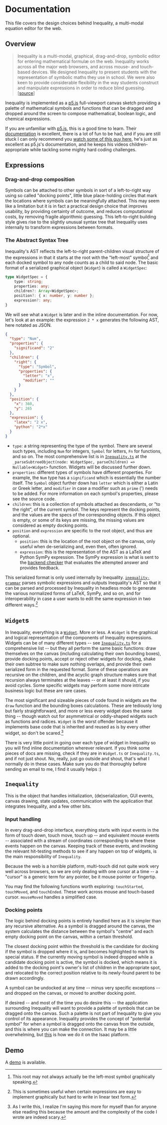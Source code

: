 # Documentation

This file covers the design choices behind Inequality, a multi-modal equation editor for the web.


## Overview

> Inequality is a multi-modal, graphical, drag-and-drop, symbolic editor for entering mathematical formulæ on the web. Inequality works across all the major web browsers, and across mouse- and touch-based devices. We designed Inequality to present students with the representation of symbolic maths they use in school. We were also keen to provide considerable flexibility in the way students construct and manipulate expressions in order to reduce blind guessing. [[source](https://dl.acm.org/doi/10.1145/3330430.3333625)]

Inequality is implemented as a [p5.js](https://p5js.org/) full-viewport canvas sketch providing a palette of mathematical symbols and functions that can be dragged and dropped around the screen to compose mathematical, boolean logic, and chemical expressions.

If you are unfamiliar with [p5.js](https://p5js.org/), this is a good time to learn. Their [documentation](https://p5js.org/get-started/) is excellent, there is a lot of fun to be had, and if you are still stuck I can only recommend you [watch some of this guy here](https://www.youtube.com/watch?v=HerCR8bw_GE&list=PLRqwX-V7Uu6Zy51Q-x9tMWIv9cueOFTFA), he's just as excellent as p5.js's documentation, and he keeps his videos children-appropriate while tackling some mighty hard coding challenges.


## Expressions

### Drag-and-drop composition

Symbols can be attached to other symbols in sort of a left-to-right way using so called "docking points", little blue place-holding circles that mark the locations where symbols can be meaningfully attached. This may seem like a limitation but it is in fact a practical design choice that improves usability, by providing certainty of outcome, and reduces computational costs, by removing fragile algorithmic guessing. This left-to-right building style gives rise to the slightly unusual syntax tree that Inequality uses internally to transform expressions between formats.

### The Abstract Syntax Tree

Inequality's AST reflects the left-to-right parent-children visual structure of the expressions in that it starts at the root with the "left-most" symbol[^1] and each docked symbol to any node counts as a child to said node. The basic format of a serialized graphical object (`Widget`) is called a `WidgetSpec`:

```typescript
type WidgetSpec = {
    type: string;
    properties: any;
    children?: Array<WidgetSpec>;
    position?: { x: number, y: number };
    expression?: any;
}
```

We will see what a `Widget` is later and in the inline documentation. For now, let's look at an example: the expression `2 * x` generates the following AST, here notated as JSON.

```json
{
  "type": "Num",
  "properties": {
    "significand": "2"
  },
  "children": {
    "right": {
      "type": "Symbol",
      "properties": {
        "letter": "x",
        "modifier": ""
      }
    }
  },
  "position": {
    "x": 360,
    "y": 265
  },
  "expression": {
    "latex": "2 x",
    "python": "2*x"
  }
}
```

- `type`: a string representing the type of the symbol. There are several such types, including `Num` for integers, `Symbol` for letters, `Fn` for functions, and so on. The most comprehensive list is in [`Inequality.ts`](https://github.com/isaacphysics/inequality/blob/master/src/Inequality.ts) at the `_parseSubtreeObject(node: WidgetSpec, parseChildren) => Nullable<Widget>` function. Widgets will be discussed further down.
- `properties`: different types of symbols have different properties. For example, the `Num` type has a `significand` which is essentially the number itself. The `Symbol` object further down has `letter` which is either a Latin or Greek letter, and `modifier` in case a modifier such as `prime` (') needs to be added. For more information on each symbol's properties, please see the source code.
- `children`: this is a collection of symbols attached as descendants, or "to the right", of the current symbol. The keys represent the docking points, and the values are the specs of the corresponding objects. If this object is empty, or some of its keys are missing, the missing values are considered as empty docking points.
- `position` and `expression` are specific to the root object, and thus are optional.
  - `position`: this is the location of the root object on the canvas, only useful when de-serializing and, even then, often ignored.
  - `expression`: this is the representation of the AST as a LaTeX and Python SymPy expression. The SymPy expression is what is sent to the [backend checker](https://github.com/isaacphysics/equality-checker) that evaluates the attempted answer and provides feedback.

This serialized format is only used internally by Inequality. [`inequality-grammar`](https://github.com/isaacphysics/inequality-grammar) parses symbolic expressions and outputs Inequality's AST so that it can be parsed and processed by Inequality in headless mode to generate the various normalized forms of LaTeX, SymPy, and so on, and for interoperability in case a user wants to edit the same expression in two different ways.[^2]


## `Widget`s

In Inequality, everything is a [`Widget`](https://github.com/isaacphysics/inequality/blob/master/src/Widget.ts). More or less. A `Widget` is the graphical and logical representation of the components of Inequality expressions. Widgets can be of many different types -- see [`Inequality.ts`](https://github.com/isaacphysics/inequality/blob/master/src/Inequality.ts) for a comprehensive list -- but they all perform the same basic functions: draw themselves on the canvas (including calculating their own bounding boxes), provide docking points, accept or reject other widgets for docking, shake their own subtree to make sure nothing overlaps, and provide their own serialized form in the requested format. Some of these operations are recursive on the children, and the acyclic graph structure makes sure that recursion always terminates at the leaves -- or at least it should, if you avoid cycles. Some specific widgets may perform some more intricate business logic but these are rare cases.

The most significant and sizeable pieces of code found in widgets are the `draw` function and the bounding boxes calculations. These are tediously long but fairly straightforward, and more or less every widget does the same thing -- though watch out for asymmetrical or oddly-shaped widgets such as functions and radices. `Widget` is the worst offender because it implements base code that is inherited and reused as is by every other widget, so don't be scared.[^3]

There is very little point in going over each type of widget in Inequality so you will find inline documentation wherever relevant. If you think some pieces of docs are missing, check if they are in `Widget.ts` or `Inequality.ts`, and if not just shout. No, really, just go outside and shout, that's what I normally do in these cases. Make sure you do that thoroughly before sending an email to me, I find it usually helps :)

## `Inequality`

This is the object that handles initialization, (de)serialization, GUI events, canvas drawing, state updates, communication with the application that integrates Inequality, and a few other bits.

### Input handling

In every drag-and-drop interface, everything starts with input events in the form of touch down, touch move, touch up -- and equivalent mouse events -- associated with a stream of coordinates corresponding to where these events happen on the canvas. Keeping track of these events, and invoking the relevant hit-testing methods to see if any happen on top of widgets, is the main responsibility of `Inequality`.

Because the web is a horrible platform, multi-touch did not quite work very well across browsers, so we are only dealing with one cursor at a time -- a "cursor" is a generic term for any pointer, be it mouse pointer or fingertip.

You may find the following functions worth exploring: `touchStarted`, `touchMoved`, and `touchEnded`. These work across mouse and touch-based cursor. `mouseMoved` handles a simplified case.

### Docking points

The logic behind docking points is entirely handled here as it is simpler than any recursive alternative. As a symbol is dragged around the canvas, the system calculates the distance between the symbol's "centre" and each empty docking point on the canvas, within a certain threshold.

The closest docking point within the threshold is the candidate for docking if the symbol is dropped where it is, and becomes highlighted to mark its special status. If the currently moving symbol is indeed dropped while a candidate docking point is active, the symbol is docked, which means it is added to the docking point's owner's list of children in the appropriate spot, and relocated to the correct position relative to its newly-found parent to be drawn accordingly.

A symbol can be undocked at any time -- minus very specific exceptions -- and dropped on the canvas, or moved to another docking point.

If desired -- and most of the time you do desire this -- the application surrounding Inequality will want to provide a palette of symbols that can be dragged onto the canvas. Such a palette is not part of Inequality to give you control of its appearance. Inequality provides the concept of "potential symbol" for when a symbol is dragged onto the canvas from the outside, and this is where you can make the connection. It may be a little overwhelming, but [this](https://github.com/isaacphysics/isaac-react-app/blob/master/src/app/components/pages/Equality.tsx) is how we do it on the Isaac platform.

## Demo

A [demo](https://isaacphysics.org/equality) is available.



[^1]: This root may not always actually be the left-most symbol graphically speaking.

[^2]: This is sometimes useful when certain expressions are easy to implement graphically but hard to write in linear text form.

[^3]: As I write this, I realize I'm saying this more for myself than for anyone else reading this because the amount and the complexity of the code I wrote are indeed scary.